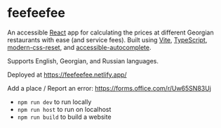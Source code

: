 # feefeefee

An accessible [React](https://react.dev/) app for calculating the prices at different Georgian restaurants with ease (and service fees). Built using [Vite](https://vitejs.dev), [TypeScript](https://typescriptlang.org/), [modern-css-reset](https://github.com/Andy-set-studio/modern-css-reset), and [accessible-autocomplete](https://github.com/alphagov/accessible-autocomplete).

Supports English, Georgian, and Russian languages.

Deployed at https://feefeefee.netlify.app/

Add a place / Report an error: https://forms.office.com/r/Uw65SN83Uj

* `npm run dev` to run locally
* `npm run host` to run on localhost
* `npm run build` to build a website